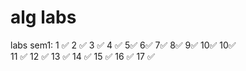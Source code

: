# alg labs
labs sem1: 1 ✅ 2 ✅ 3 ✅ 4 ✅ 5✅ 6✅ 7✅ 8✅ 9✅ 10✅ 10✅<br>
		   11 ✅ 12 ✅ 13 ✅ 14 ✅ 15 ✅ 16 ✅ 17 ✅<br>
